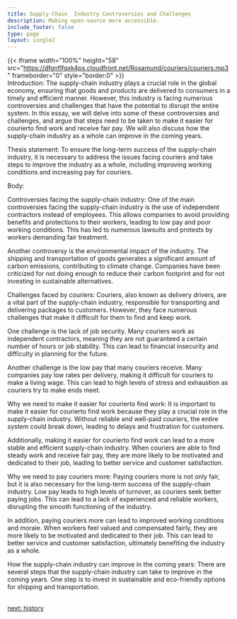 ```yaml
---
title: Supply-Chain  Industry Controversies and Challenges
description: Making open-source more accessible.
include_footer: false
type: page
layout: single2
---
```


{{< iframe width="100%" height="58" src="https://dfgnflfqxk4ps.cloudfront.net/Rosamund/couriers/couriers.mp3" frameborder="0" style="border:0" >}}<br>
Introduction:
The supply-chain industry plays a crucial role in the global economy, ensuring that goods and products are delivered to consumers in a timely and efficient manner. However, this industry is facing numerous controversies and challenges that have the potential to disrupt the entire system. In this essay, we will delve into some of these controversies and challenges, and argue that steps need to be taken to make it easier for courierto find work and receive fair pay. We will also discuss how the supply-chain industry as a whole can improve in the coming years.

Thesis statement:
To ensure the long-term success of the supply-chain industry, it is necessary to address the issues facing couriers and take steps to improve the industry as a whole, including improving working conditions and increasing pay for couriers.

Body:

Controversies facing the supply-chain industry:
One of the main controversies facing the supply-chain industry is the use of independent contractors instead of employees. This allows companies to avoid providing benefits and protections to their workers, leading to low pay and poor working conditions. This has led to numerous lawsuits and protests by workers demanding fair treatment.

Another controversy is the environmental impact of the industry. The shipping and transportation of goods generates a significant amount of carbon emissions, contributing to climate change. Companies have been criticized for not doing enough to reduce their carbon footprint and for not investing in sustainable alternatives.

Challenges faced by couriers:
Couriers, also known as delivery drivers, are a vital part of the supply-chain industry, responsible for transporting and delivering packages to customers. However, they face numerous challenges that make it difficult for them to find and keep work.

One challenge is the lack of job security. Many couriers work as independent contractors, meaning they are not guaranteed a certain number of hours or job stability. This can lead to financial insecurity and difficulty in planning for the future.

Another challenge is the low pay that many couriers receive. Many companies pay low rates per delivery, making it difficult for couriers to make a living wage. This can lead to high levels of stress and exhaustion as couriers try to make ends meet.

Why we need to make it easier for courierto find work:
It is important to make it easier for courierto find work because they play a crucial role in the supply-chain industry. Without reliable and well-paid couriers, the entire system could break down, leading to delays and frustration for customers.

Additionally, making it easier for courierto find work can lead to a more stable and efficient supply-chain industry. When couriers are able to find steady work and receive fair pay, they are more likely to be motivated and dedicated to their job, leading to better service and customer satisfaction.

Why we need to pay couriers more:
Paying couriers more is not only fair, but it is also necessary for the long-term success of the supply-chain industry. Low pay leads to high levels of turnover, as couriers seek better paying jobs. This can lead to a lack of experienced and reliable workers, disrupting the smooth functioning of the industry.

In addition, paying couriers more can lead to improved working conditions and morale. When workers feel valued and compensated fairly, they are more likely to be motivated and dedicated to their job. This can lead to better service and customer satisfaction, ultimately benefiting the industry as a whole.

How the supply-chain industry can improve in the coming years:
There are several steps that the supply-chain industry can take to improve in the coming years. One step is to invest in sustainable and eco-friendly options for shipping and transportation. 

<br>
<a href="https://workdojos.com/couriers/history">next: history</a>
</p>